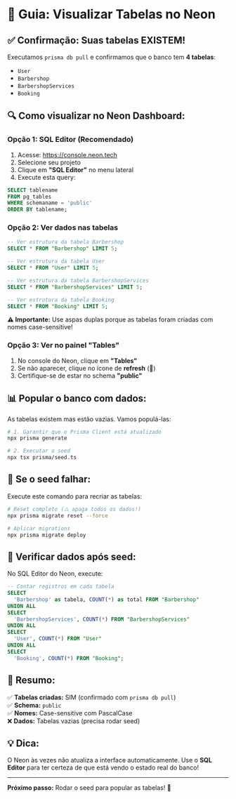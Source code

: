 # 🎯 Guia: Visualizar Tabelas no Neon

## ✅ **Confirmação: Suas tabelas EXISTEM!**

Executamos `prisma db pull` e confirmamos que o banco tem **4 tabelas**:

- `User`
- `Barbershop`
- `BarbershopServices`
- `Booking`

## 🔍 **Como visualizar no Neon Dashboard:**

### Opção 1: SQL Editor (Recomendado)

1. Acesse: https://console.neon.tech
2. Selecione seu projeto
3. Clique em **"SQL Editor"** no menu lateral
4. Execute esta query:

```sql
SELECT tablename
FROM pg_tables
WHERE schemaname = 'public'
ORDER BY tablename;
```

### Opção 2: Ver dados nas tabelas

```sql
-- Ver estrutura da tabela Barbershop
SELECT * FROM "Barbershop" LIMIT 5;

-- Ver estrutura da tabela User
SELECT * FROM "User" LIMIT 5;

-- Ver estrutura da tabela BarbershopServices
SELECT * FROM "BarbershopServices" LIMIT 5;

-- Ver estrutura da tabela Booking
SELECT * FROM "Booking" LIMIT 5;
```

**⚠️ Importante:** Use aspas duplas porque as tabelas foram criadas com nomes case-sensitive!

### Opção 3: Ver no painel "Tables"

1. No console do Neon, clique em **"Tables"**
2. Se não aparecer, clique no ícone de **refresh** (🔄)
3. Certifique-se de estar no schema **"public"**

## 📊 **Popular o banco com dados:**

As tabelas existem mas estão vazias. Vamos populá-las:

```bash
# 1. Garantir que o Prisma Client está atualizado
npx prisma generate

# 2. Executar o seed
npx tsx prisma/seed.ts
```

## 🔧 **Se o seed falhar:**

Execute este comando para recriar as tabelas:

```bash
# Reset completo (⚠️ apaga todos os dados!)
npx prisma migrate reset --force

# Aplicar migrations
npx prisma migrate deploy
```

## 📝 **Verificar dados após seed:**

No SQL Editor do Neon, execute:

```sql
-- Contar registros em cada tabela
SELECT
  'Barbershop' as tabela, COUNT(*) as total FROM "Barbershop"
UNION ALL
SELECT
  'BarbershopServices', COUNT(*) FROM "BarbershopServices"
UNION ALL
SELECT
  'User', COUNT(*) FROM "User"
UNION ALL
SELECT
  'Booking', COUNT(*) FROM "Booking";
```

## 🎯 **Resumo:**

✅ **Tabelas criadas:** SIM (confirmado com `prisma db pull`)  
✅ **Schema:** `public`  
✅ **Nomes:** Case-sensitive com PascalCase  
❌ **Dados:** Tabelas vazias (precisa rodar seed)

## 💡 **Dica:**

O Neon às vezes não atualiza a interface automaticamente. Use o **SQL Editor** para ter certeza de que está vendo o estado real do banco!

---

**Próximo passo:** Rodar o seed para popular as tabelas! 🚀
